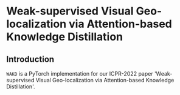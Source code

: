 # Weak-supervised Visual Geo-localization via Attention-based Knowledge Distillation

## Introduction

`WAKD` is a PyTorch implementation for our ICPR-2022 paper 'Weak-supervised Visual Geo-localization via Attention-based Knowledge Distillation'.
